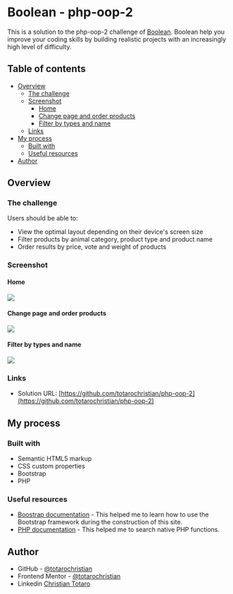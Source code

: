 # Boolean - php-oop-2

This is a solution to the php-oop-2 challenge of [Boolean](https://boolean.careers/). Boolean help you improve your coding skills by building realistic projects with an increasingly high level of difficulty. 

## Table of contents

- [Overview](#overview)
  - [The challenge](#the-challenge)
  - [Screenshot](#screenshot)
    - [Home](#home)
    - [Change page and order products](#change-page-and-order-products)
    - [Filter by types and name](#filter-by-types-and-name)
  - [Links](#links)
- [My process](#my-process)
  - [Built with](#built-with)
  - [Useful resources](#useful-resources)
- [Author](#author)

## Overview

### The challenge

Users should be able to:

- View the optimal layout depending on their device's screen size
- Filter products by animal category, product type and product name
- Order results by price, vote and weight of products

### Screenshot

#### Home

![](./screenshots/home.gif)

#### Change page and order products

![](./screenshots/changePageAndOrderCards.gif)

#### Filter by types and name

![](./screenshots/filterByTypeAndText.gif)

### Links

- Solution URL: [https://github.com/totarochristian/php-oop-2](https://github.com/totarochristian/php-oop-2)

## My process

### Built with

- Semantic HTML5 markup
- CSS custom properties
- Bootstrap
- PHP

### Useful resources

- [Boostrap documentation](https://getbootstrap.com/) - This helped me to learn how to use the Bootstrap framework during the construction of this site.
- [PHP documentation](https://www.php.net/docs.php) - This helped me to search native PHP functions.

## Author

- GitHub - [@totarochristian](https://github.com/totarochristian)
- Frontend Mentor - [@totarochristian](https://www.frontendmentor.io/profile/totarochristian)
- Linkedin [Christian Totaro](https://www.linkedin.com/in/christian-totaro-080a7018a/)